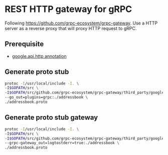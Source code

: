 # REST HTTP gateway for gRPC

Following https://github.com/grpc-ecosystem/grpc-gateway.
Use a HTTP server as a reverse proxy that will proxy HTTP request to gRPC.

## Prerequisite

* [google.api.http annotation](https://github.com/googleapis/googleapis/blob/master/google/api/http.proto)

## Generate proto stub

```bash
protoc -I/usr/local/include -I. \
-I$GOPATH/src \
-I$GOPATH/src/github.com/grpc-ecosystem/grpc-gateway/third_party/googleapis \
--go_out=plugins=grpc:./addressbook \
./addressbook.proto
```

## Generate proto stub gateway

```bash
protoc -I/usr/local/include -I. \
-I$GOPATH/src \
-I$GOPATH/src/github.com/grpc-ecosystem/grpc-gateway/third_party/googleapis \
--grpc-gateway_out=logtostderr=true:./addressbook \
./addressbook.proto
```
